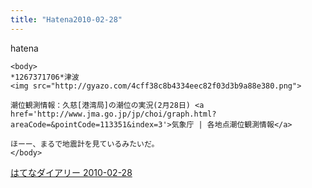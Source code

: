 ```yaml
---
title: "Hatena2010-02-28"
---
```


hatena

```
<body>
*1267371706*津波
<img src="http://gyazo.com/4cff38c8b4334eec82f03d3b9a88e380.png">

潮位観測情報：久慈[港湾局]の潮位の実況(2月28日) <a href='http://www.jma.go.jp/jp/choi/graph.html?areaCode=&pointCode=113351&index=3'>気象庁 | 各地点潮位観測情報</a>

ほーー、まるで地震計を見ているみたいだ。
</body>
```


[はてなダイアリー 2010-02-28](https://nishiohirokazu.hatenadiary.org/archive/2010/02/28)